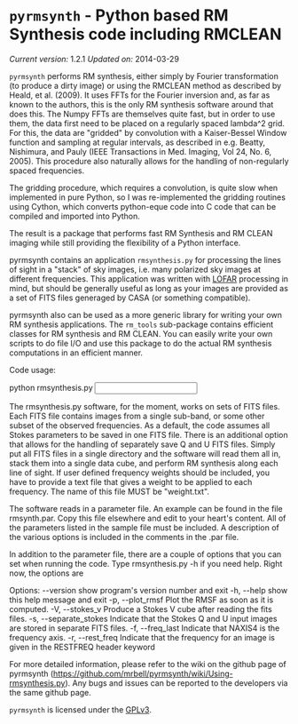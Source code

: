 `pyrmsynth` - Python based RM Synthesis code including RMCLEAN
==============================================================

*Current version:* 1.2.1
*Updated on:* 2014-03-29

`pyrmsynth` performs RM synthesis, either simply by Fourier transformation 
(to produce a dirty image) or using the RMCLEAN method as described by 
Heald, et al. (2009).  It uses FFTs for the Fourier inversion and, as far as  
known to the authors, this is the only RM synthesis software around that does
this. The Numpy FFTs are themselves quite fast, but in order to use them, the
data first need to be placed on a regularly spaced lambda^2 grid. For this, the
data are "gridded" by convolution with a Kaiser-Bessel Window function and
sampling at regular intervals, as described in e.g. Beatty, Nishimura, and
Pauly (IEEE Transactions in Med. Imaging, Vol 24, No. 6, 2005). This procedure
also naturally allows for the handling of non-regularly spaced frequencies.

The gridding procedure, which requires a convolution, is quite slow when 
implemented in pure Python, so I was re-implemented the gridding routines using
Cython, which converts python-eque code into C code that can be compiled and 
imported into Python.

The result is a package that performs fast RM Synthesis and RM CLEAN imaging
while still providing the flexibility of a Python interface.

pyrmsynth contains an application `rmsynthesis.py` for processing the lines of 
sight in a "stack" of sky images, i.e. many polarized sky images at different 
frequencies. This application was written with [LOFAR](http://www.lofar.org) 
processing in mind, but should be generally useful as long as your images are
provided as a set of FITS files generaged by CASA (or something compatible).

pyrmsynth also can be used as a more generic library for writing your own 
RM synthesis applications. The `rm_tools` sub-package contains efficient 
classes for RM synthesis and RM CLEAN. You can easily write your own scripts 
to do file I/O and use this package to do the actual RM synthesis computations
in an efficient manner.

Code usage:

python rmsynthesis.py <input parameter file>

The rmsynthesis.py software, for the moment, works on sets of FITS files. Each
FITS file contains images from a single sub-band, or some other subset of the
observed frequencies. As a default, the code assumes all Stokes parameters
to be saved in one FITS file. There is an additional option that allows
for the handling of separately save Q and U FITS files. Simply put all FITS
files in a single directory and the software will read them all in, stack them
into a single data cube, and perform RM synthesis along each line of sight. If
user defined frequency weights should be included, you have to provide a text
file that gives a weight to be applied to each frequency. The name of this file
MUST be "weight.txt".

The software reads in a parameter file. An example can be found in the file
rmsynth.par. Copy this file elsewhere and edit to your heart's content. All of
the parameters listed in the sample file must be included. A description of the
various options is included in the comments in the .par file.

In addition to the parameter file, there are a couple of options that you can
set when running the code. Type rmsynthesis.py -h if you need help. Right now,
the options are

Options:
  --version        show program's version number and exit
  -h, --help       show this help message and exit
  -p, --plot_rmsf  Plot the RMSF as soon as it is computed.
  -V, --stokes_v   Produce a Stokes V cube after reading the fits files.
  -s, --separate_stokes
                   Indicate that the Stokes Q and U input images are stored in
                   separate FITS files.
  -f, --freq_last  Indicate that NAXIS4 is the frequency axis.
  -r, --rest_freq  Indicate that the frequency for an image is given in the
                   RESTFREQ header keyword

For more detailed information, please refer to the wiki on the github page of
pyrmsynth (https://github.com/mrbell/pyrmsynth/wiki/Using-rmsynthesis.py).
Any bugs and issues can be reported to the developers via the same github page.
                   
`pyrmsynth` is licensed under the [GPLv3](http://www.gnu.org/licenses/gpl.html).
